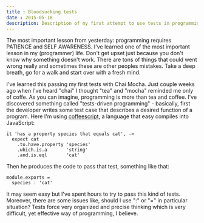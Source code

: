 ```yaml
---
title : Bloodsucking tests
date : 2015-05-18
description: Description of my first attempt to use tests in programming, with examples.
---
```


The most important lesson from yesterday: programming requires PATIENCE and SELF AWARENESS. I've learned one of the most important lesson in my (programmer) life. Don't get upset just because you don't know why something doesn't work. There are tons of things that could went wrong really and sometimes these are other peoples mistakes. Take a deep breath, go for a walk and start over with a fresh mind.

I've learned this passing my first tests with Chai Mocha. Just couple weeks ago when I've heard "chai" I thought "tea" and "mocha" reminded me only of coffe. As you can imagine, programming is more than tea and coffee. I've discovered something called "tests-driven programming" - basically, first the developer writes some test case that describes a desired function of a program. Here I'm using [coffeescript](http://coffeescript.org/), a language that easy compiles into JavaScript:

```
it 'has a property species that equals cat', ->
  expect cat
    .to.have.property 'species'
    .which.is.a       'string'
    .and.is.eql       'cat'

```
Then he produces the code to pass that test, something like that:

```
module.exports =
  species : 'cat'

```

It may seem easy but I've spent hours to try to pass this kind of tests. Moreover, there are some issues like, should I use ":" or "=" in particular situation? Tests force very organized and precise thinking which is very difficult, yet effective way of programming, I believe.
